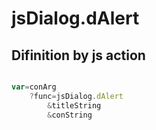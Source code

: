 # jsDialog.dAlert

## Difinition by js action

```js.js

var=conArg
	?func=jsDialog.dAlert
		&titleString
		&conString
```


